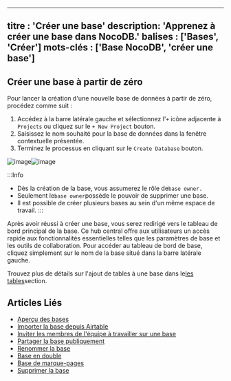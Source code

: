 ***

titre : 'Créer une base'
description: 'Apprenez à créer une base dans NocoDB.'
balises : \['Bases', 'Créer']
mots-clés : \['Base NocoDB', 'créer une base']
----------------------------------------------

## Créer une base à partir de zéro

Pour lancer la création d'une nouvelle base de données à partir de zéro, procédez comme suit :

1. Accédez à la barre latérale gauche et sélectionnez l'`+` icône adjacente à `Projects` ou cliquez sur le `+ New Project` bouton.
2. Saisissez le nom souhaité pour la base de données dans la fenêtre contextuelle présentée.
3. Terminez le processus en cliquant sur le `Create Database` bouton.

![image](/img/v2/base/base-create-1.png)![image](/img/v2/base/base-create-2.png)

:::Info

* Dès la création de la base, vous assumerez le rôle de`base owner.`
* Seulement le`base owner`possède le pouvoir de supprimer une base.
* Il est possible de créer plusieurs bases au sein d'un même espace de travail.
  :::

Après avoir réussi à créer une base, vous serez redirigé vers le tableau de bord principal de la base. Ce hub central offre aux utilisateurs un accès rapide aux fonctionnalités essentielles telles que les paramètres de base et les outils de collaboration. Pour accéder au tableau de bord de base, cliquez simplement sur le nom de la base situé dans la barre latérale gauche.

Trouvez plus de détails sur l'ajout de tables à une base dans le[les tables](/tables/create-table)section.

## Articles Liés

* [Aperçu des bases](/bases/base-overview)
* [Importer la base depuis Airtable](/bases/import-base-from-airtable)
* [Inviter les membres de l'équipe à travailler sur une base](/bases/base-collaboration)
* [Partager la base publiquement](/bases/share-base)
* [Renommer la base](/bases/actions-on-base#rename-base)
* [Base en double](/bases/actions-on-base#duplicate-base)
* [Base de marque-pages](/bases/actions-on-base#star-base)
* [Supprimer la base](/bases/actions-on-base#delete-base)
